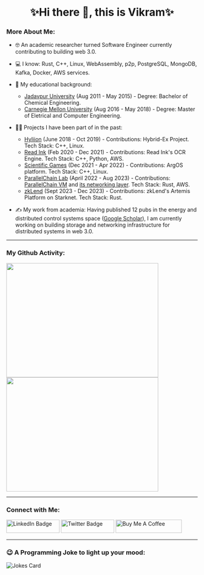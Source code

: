 <p align="center"><img src="https://komarev.com/ghpvc/?username=vbhattaccmu&style=flat-square&color=blue" alt=""></p>

<h1 align="center">
✨Hi there 👋, this is Vikram✨
</h1>

### More About Me:
- :nerd_face:	An academic researcher turned Software Engineer currently contributing to building web 3.0.

- :computer: I know: Rust, C++, Linux, WebAssembly, p2p, PostgreSQL, MongoDB, Kafka, Docker, AWS services.

- :school: My educational background: 
  - [Jadavpur University](http://www.jaduniv.edu.in/) (Aug 2011 - May 2015) - Degree: Bachelor of Chemical Engineering.
  - [Carnegie Mellon University](https://www.cmu.edu/) (Aug 2016 - May 2018) - Degree: Master of Eletrical and Computer Engineering.

- :office_worker: Projects I have been part of in the past: 
  - [Hyliion](https://www.hyliion.com/) (June 2018 - Oct 2019) - Contributions: Hybrid-Ex Project. Tech Stack: C++, Linux.
  - [Read Ink](http://www.read-ink.com/index.html) (Feb 2020 - Dec 2021) - Contributions: Read Ink's OCR Engine. Tech Stack: C++, Python, AWS. 
  - [Scientific Games](https://www.lnw.com/) (Dec 2021 - Apr 2022) - Contributions: ArgOS platform. Tech Stack: C++, Linux. 
  - [ParallelChain Lab](https://parallelchain.io/) (April 2022 - Aug 2023) - Contributions: [ParallelChain VM](https://github.com/parallelchain-io/pchain-runtime/tree/main/src/wasmer) and [its networking layer](https://github.com/parallelchain-io/pchain-network). Tech Stack: Rust, AWS.
  - [zkLend](https://zklend.com/) (Sept 2023 - Dec 2023) - Contributions: zkLend's Artemis Platform on Starknet. Tech Stack: Rust.

- ✍️ My work from academia: Having published 12 pubs in the energy and distributed control systems space ([Google Scholar](https://scholar.google.co.in/citations?user=91OsIQYAAAAJ&hl=en)), I am currently working on building storage and networking infrastructure for distributed systems in web 3.0.
---

### My Github Activity:
<a href="https://git.io/streak-stats"><img src="http://github-readme-streak-stats.herokuapp.com?user=vbhattaccmu&theme=dark" height="300" width="400"></a>
<a href="https://github.com/vbhattaccmu/github-readme-stats"><img src="https://github-readme-stats.vercel.app/api/top-langs/?username=vbhattaccmu&layout=compact&theme=vision-friendly-dark" height="300" width="400"></a>

<!-- 
<a href="https://github.com/vbhattaccmu/github-readme-stats">
  <img src="https://github-readme-stats.vercel.app/api?username=vbhattaccmu&show_icons=true&theme=transparent" alt="Anurag's GitHub stats" width="400">
</a>
-->
---

### Connect with Me:

<p>
<a href="https://www.linkedin.com/in/vikram-bhattacharjee-3a04755b"><img src="https://img.shields.io/badge/LinkedIn-blue?style=for-the-badge&logo=linkedin&logoColor=white" alt="LinkedIn Badge" height="35" width="140" /></a>
<a href="https://twitter.com/vbhattac453"><img src="https://img.shields.io/badge/Twitter-blue?style=for-the-badge&logo=twitter&logoColor=white" alt="Twitter Badge" height="35" width="140"/></a>
<a href="https://www.buymeacoffee.com/vbhattaccmu" target="_blank"><img src="https://cdn.buymeacoffee.com/buttons/default-orange.png" alt="Buy Me A Coffee" height="35" width="174"/></a>
</p>

---

### 😉 A Programming Joke to light up your mood:
<!-- Markdown -->
![Jokes Card](https://readme-jokes.vercel.app/api)

